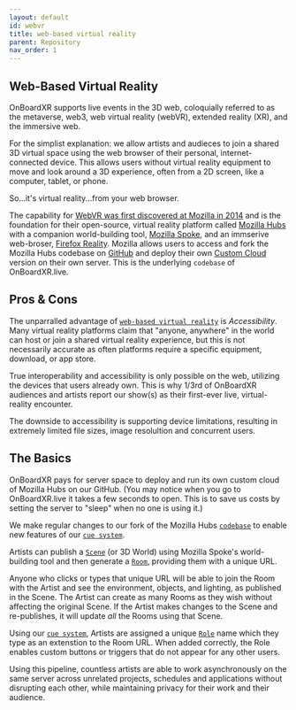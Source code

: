 ```yaml
---
layout: default
id: webvr
title: web-based virtual reality
parent: Repository
nav_order: 1
---
```


## Web-Based Virtual Reality
OnBoardXR supports live events in the 3D web, coloquially referred to as the metaverse, web3, web virtual reality (webVR), extended reality (XR), and the immersive web. 

For the simplist explanation: we allow artists and audieces to join a shared 3D virtual space using the web browser of their personal, internet-connected device. This allows users without virtual reality equipment to move and look around a 3D experience, often from a 2D screen, like a computer, tablet, or phone. 

So...it's virtual reality...from your web browser. 

The capability for [WebVR was first discovered at Mozilla in 2014](https://en.wikipedia.org/wiki/WebXR) and is the foundation for their open-source, virtual reality platform called [Mozilla Hubs](https://hubs.mozilla.com/docs/welcome.html) with a companion world-building tool, [Mozilla Spoke](https://hubs.mozilla.com/spoke), and an immserive web-broser, [Firefox Reality](https://mixedreality.mozilla.org/firefox-reality/). Mozilla allows users to access and fork the Mozilla Hubs codebase on [GitHub](https://github.com/mozilla/hubs) and deploy their own [Custom Cloud]((https://hubs.mozilla.com/docs/hubs-cloud-custom-clients.html)) version on their own server. This is the underlying `codebase` of OnBoardXR.live.

## Pros & Cons
The unparralled advantage of [`web-based virtual reality`]() is *Accessibility*. Many virtual reality platforms claim that "anyone, anywhere" in the world can host or join a shared virtual reality experience, but this is not necessarily accurate as often platforms require a specific equipment, download, or app store. 

True interoperability and accessibility is only possible on the web, utilizing the devices that users already own. This is why  1/3rd of OnBoardXR audiences and artists report our show(s) as their first-ever live, virtual-reality encounter. 

The downside to accessibility is supporting device limitations, resulting in extremely limited file sizes, image resolultion and concurrent users. 

## The Basics
OnBoardXR pays for server space to deploy and run its own custom cloud of Mozilla Hubs on our GitHub. (You may notice when you go to OnBoardXR.live it takes a few seconds to open. This is to save us costs by setting the server to "sleep" when no one is using it.)

We make regular changes to our fork of the Mozilla Hubs [`codebase`]() to enable new features of our [`cue system`](./cue-system.md). 

Artists can publish a [`Scene`]() (or 3D World) using Mozilla Spoke's world-building tool and then generate a [`Room`](./glossary-role.md), providing them with a unique URL. 

Anyone who clicks or types that unique URL will be able to join the Room with the Artist and see the environment, objects, and lighting, as published in the Scene. The Artist can create as many Rooms as they wish without affecting the original Scene. If the Artist makes changes to the Scene and re-publishes, it will update *all* the Rooms using that Scene. 

Using our [`cue system`](./cue-system.md), Artists are assigned a unique [`Role`](./glossary-role.md) name which they type as an extenstion to the Room URL. When added correctly, the Role enables custom buttons or triggers that do not appear for any other users. 

Using this pipeline, countless artists are able to work asynchronously on the same server across unrelated projects, schedules and applications without disrupting each other, while maintaining privacy for their work and their audience. 

